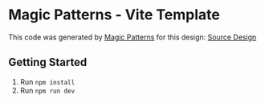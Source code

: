 # Magic Patterns - Vite Template

This code was generated by [Magic Patterns](https://magicpatterns.com) for this design: [Source Design](https://magicpatterns.com/c/q32sfu8zapx7gxjnjyaffe)

## Getting Started

1. Run `npm install`
2. Run `npm run dev`
